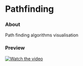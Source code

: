# Pathfinding

### About
Path finding algorithms visualisation

### Preview
[![Watch the video](https://img.youtube.com/vi/vaXeig1flB0/0.jpg)](https://www.youtube.com/watch?v=vaXeig1flB0&feature=youtu.be&fbclid=IwAR18P37dsL5ev9HP0NIMG2HNyDwlI-E9nWj_0LZZkwENPN8fPeGCkZTC02o)
